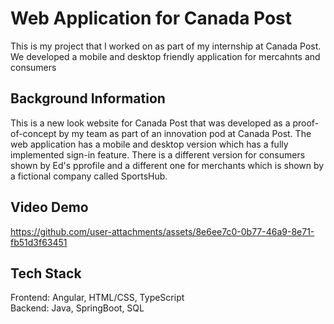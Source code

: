 
# Web Application for Canada Post

This is my project that I worked on as part of my internship at Canada Post. We developed a mobile and desktop friendly application for mercahnts and consumers 

## Background Information
This is a new look website for Canada Post that was developed as a proof-of-concept by my team as part of an innovation pod at Canada Post. The web application has a mobile and desktop version which has a fully implemented sign-in feature. There is a different version for consumers shown by Ed's pprofile and a different one for merchants which is shown by a fictional company called SportsHub. 
## Video Demo
https://github.com/user-attachments/assets/8e6ee7c0-0b77-46a9-8e71-fb51d3f63451

## Tech Stack
Frontend: Angular, HTML/CSS, TypeScript <br>
Backend: Java, SpringBoot, SQL


